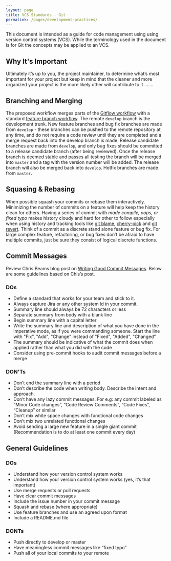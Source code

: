 ```yaml
---
layout: page
title: VCS Standards - Git
permalink: /pages/development-practices/
---
```


This document is intended as a guide for code management using using version 
control systems (VCS). While the terminology used in the document is for Git 
the concepts may be applied to an VCS.

## Why It's Important
Ultimately it’s up to you, the project maintainer, to determine what’s most 
important for your project but keep in mind that the cleaner and more organized
your project is the more likely other will contribute to it …….

## Branching and Merging
The proposed workflow merges parts of the [Gitflow workflow][1] with a 
standard [feature branch workflow][2]. The remote `develop` branch is the 
development trunk. New feature branches and bug fix branches are made from 
`develop` - these branches can be pushed to the remote repository at any time,
and do not require a code review until they are completed and a merge request
back into the develop branch is made. Release candidate branches are made from
`develop`, and only bug fixes should be committed to a release candidate branch
(after being reviewed). Once the release branch is deemed stable and passes all
testing the branch will be merged into `master` and a tag with the version 
number will be added. The release branch will also be merged back into 
`develop`.  Hotfix branches are made from `master`. 

[1]: https://www.atlassian.com/git/workflows#!workflow-gitflow
[2]: https://www.atlassian.com/git/workflows#!workflow-feature-branch

## Squasing & Rebasing
When possible squash your commits or rebase them interactively. Minimizing the
number of commits on a feature will help keep the history clean for others.
Having a series of commit with _made compile, oops, or fixed typo_ makes 
history cloudy and hard for other to follow especially when using history and
tracking tools like [git blame][3], [cherry-pick][4] and [git revert][5]. 
Think of a commit as a discrete stand alone feature or bug fix. For large
complex feature, refactoring, or bug fixes don’t be afraid to have multiple
commits, just be sure they consist of logical discrete functions. 

[3]: https://git-scm.com/docs/git-blame
[4]: https://git-scm.com/docs/git-cherry-pick
[5]: https://git-scm.com/docs/git-revert

## Commit Messages
Review Chris Beams blog post on [Writing Good Commit Messages][6]. Below are 
some guidelines based on Chis’s post. 

### DOs
* Define a standard that works for your team and stick to it.
* Always capture Jira or any other system Id in your commit. 
* Summary line should always be 72 characters or less
* Separate summary from body with a blank line
* Begin summary line with a capital letter
* Write the summary line and description of what you have done in the 
  imperative mode, as if you were commanding someone. Start the line with 
  "Fix", "Add", "Change" instead of "Fixed", "Added", "Changed”
* The summary should be indicative of what the commit does when applied 
  rather than what you did with the code
* Consider using pre-commit hooks to audit commit messages before a merge

### DON'Ts
* Don’t end the summary line with a period
* Don’t describe the code when writing body. Describe the intent and approach.
* Don’t have any lazy commit messages. For e.g: any commit labeled as “Minor 
  Code changes”, “Code Review Comments”, “Code Fixes”, “Cleanup” or similar
* Don’t mix white space changes with functional code changes
* Don’t mix two unrelated functional changes
* Avoid sending a large new feature in a single giant commit (Recommendation is
  to do at least one commit every day)

[6]: https://chris.beams.io/posts/git-commit/

## General Guidelines
### DOs
* Understand how your version control system works
* Understand how your version control system works (yes, it’s that important)
* Use merge requests or pull requests
* Have clear commit messages
* Include the issue number in your commit message
* Squash and rebase (where appropriate)
* Use feature branches and use an agreed upon format
* Include a README.md file 

### DONTs
* Push directly to develop or master
* Have meaningless commit messages like “fixed typo”
* Push all of your local commits to your remote
